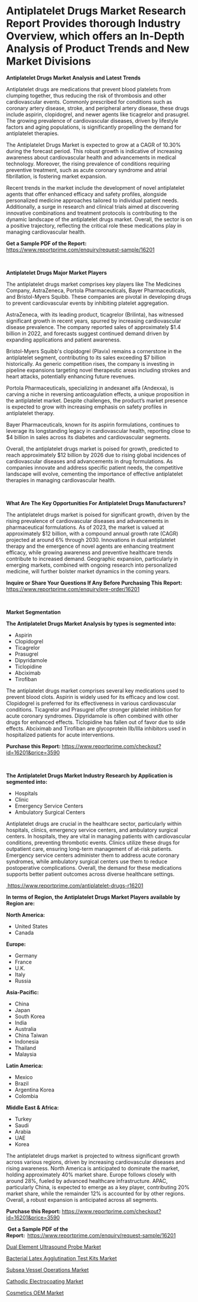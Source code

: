 <p><h1>Antiplatelet Drugs Market Research Report Provides thorough Industry Overview, which offers an In-Depth Analysis of Product Trends and New Market Divisions</h1></p><p><strong>Antiplatelet Drugs Market Analysis and Latest Trends</strong></p>
<p><p>Antiplatelet drugs are medications that prevent blood platelets from clumping together, thus reducing the risk of thrombosis and other cardiovascular events. Commonly prescribed for conditions such as coronary artery disease, stroke, and peripheral artery disease, these drugs include aspirin, clopidogrel, and newer agents like ticagrelor and prasugrel. The growing prevalence of cardiovascular diseases, driven by lifestyle factors and aging populations, is significantly propelling the demand for antiplatelet therapies.</p><p>The Antiplatelet Drugs Market is expected to grow at a CAGR of 10.30% during the forecast period. This robust growth is indicative of increasing awareness about cardiovascular health and advancements in medical technology. Moreover, the rising prevalence of conditions requiring preventive treatment, such as acute coronary syndrome and atrial fibrillation, is fostering market expansion.</p><p>Recent trends in the market include the development of novel antiplatelet agents that offer enhanced efficacy and safety profiles, alongside personalized medicine approaches tailored to individual patient needs. Additionally, a surge in research and clinical trials aimed at discovering innovative combinations and treatment protocols is contributing to the dynamic landscape of the antiplatelet drugs market. Overall, the sector is on a positive trajectory, reflecting the critical role these medications play in managing cardiovascular health.</p></p>
<p><strong>Get a Sample PDF of the Report:&nbsp;</strong> <a href="https://www.reportprime.com/enquiry/request-sample/16201?utm_campaign=1108&utm_medium=2&utm_source=Github&utm_content=ia&utm_term=02122024&utm_id=antiplatelet-drugs">https://www.reportprime.com/enquiry/request-sample/16201</a></p>
<p>&nbsp;</p>
<p><strong>Antiplatelet Drugs Major Market Players</strong></p>
<p><p>The antiplatelet drugs market comprises key players like The Medicines Company, AstraZeneca, Portola Pharmaceuticals, Bayer Pharmaceuticals, and Bristol-Myers Squibb. These companies are pivotal in developing drugs to prevent cardiovascular events by inhibiting platelet aggregation.</p><p>AstraZeneca, with its leading product, ticagrelor (Brilinta), has witnessed significant growth in recent years, spurred by increasing cardiovascular disease prevalence. The company reported sales of approximately $1.4 billion in 2022, and forecasts suggest continued demand driven by expanding applications and patient awareness.</p><p>Bristol-Myers Squibb's clopidogrel (Plavix) remains a cornerstone in the antiplatelet segment, contributing to its sales exceeding $7 billion historically. As generic competition rises, the company is investing in pipeline expansions targeting novel therapeutic areas including strokes and heart attacks, potentially enhancing future revenues.</p><p>Portola Pharmaceuticals, specializing in andexanet alfa (Andexxa), is carving a niche in reversing anticoagulation effects, a unique proposition in the antiplatelet market. Despite challenges, the product’s market presence is expected to grow with increasing emphasis on safety profiles in antiplatelet therapy.</p><p>Bayer Pharmaceuticals, known for its aspirin formulations, continues to leverage its longstanding legacy in cardiovascular health, reporting close to $4 billion in sales across its diabetes and cardiovascular segments.</p><p>Overall, the antiplatelet drugs market is poised for growth, predicted to reach approximately $12 billion by 2026 due to rising global incidences of cardiovascular diseases and advancements in drug formulations. As companies innovate and address specific patient needs, the competitive landscape will evolve, cementing the importance of effective antiplatelet therapies in managing cardiovascular health.</p></p>
<p>&nbsp;</p>
<p><strong>What Are The Key Opportunities For Antiplatelet Drugs Manufacturers?</strong></p>
<p><p>The antiplatelet drugs market is poised for significant growth, driven by the rising prevalence of cardiovascular diseases and advancements in pharmaceutical formulations. As of 2023, the market is valued at approximately $12 billion, with a compound annual growth rate (CAGR) projected at around 6% through 2030. Innovations in dual antiplatelet therapy and the emergence of novel agents are enhancing treatment efficacy, while growing awareness and preventive healthcare trends contribute to increased demand. Geographic expansion, particularly in emerging markets, combined with ongoing research into personalized medicine, will further bolster market dynamics in the coming years.</p></p>
<p><strong>Inquire or Share Your Questions If Any Before Purchasing This Report:</strong> <a href="https://www.reportprime.com/enquiry/pre-order/16201?utm_campaign=1108&utm_medium=2&utm_source=Github&utm_content=ia&utm_term=02122024&utm_id=antiplatelet-drugs">https://www.reportprime.com/enquiry/pre-order/16201</a></p>
<p>&nbsp;</p>
<p><strong>Market Segmentation</strong></p>
<p><strong>The Antiplatelet Drugs Market Analysis by types is segmented into:</strong></p>
<p><ul><li>Aspirin</li><li>Clopidogrel</li><li>Ticagrelor</li><li>Prasugrel</li><li>Dipyridamole</li><li>Ticlopidine</li><li>Abciximab</li><li>Tirofiban</li></ul></p>
<p><p>The antiplatelet drugs market comprises several key medications used to prevent blood clots. Aspirin is widely used for its efficacy and low cost. Clopidogrel is preferred for its effectiveness in various cardiovascular conditions. Ticagrelor and Prasugrel offer stronger platelet inhibition for acute coronary syndromes. Dipyridamole is often combined with other drugs for enhanced effects. Ticlopidine has fallen out of favor due to side effects. Abciximab and Tirofiban are glycoprotein IIb/IIIa inhibitors used in hospitalized patients for acute interventions.</p></p>
<p><strong>Purchase this Report:&nbsp;</strong><a href="https://www.reportprime.com/checkout?id=16201&price=3590&utm_campaign=1108&utm_medium=2&utm_source=Github&utm_content=ia&utm_term=02122024&utm_id=antiplatelet-drugs">https://www.reportprime.com/checkout?id=16201&price=3590</a></p>
<p>&nbsp;</p>
<p><strong>The Antiplatelet Drugs Market Industry Research by Application is segmented into:</strong></p>
<p><ul><li>Hospitals</li><li>Clinic</li><li>Emergency Service Centers</li><li>Ambulatory Surgical Centers</li></ul></p>
<p><p>Antiplatelet drugs are crucial in the healthcare sector, particularly within hospitals, clinics, emergency service centers, and ambulatory surgical centers. In hospitals, they are vital in managing patients with cardiovascular conditions, preventing thrombotic events. Clinics utilize these drugs for outpatient care, ensuring long-term management of at-risk patients. Emergency service centers administer them to address acute coronary syndromes, while ambulatory surgical centers use them to reduce postoperative complications. Overall, the demand for these medications supports better patient outcomes across diverse healthcare settings.</p></p>
<p><a href="https://www.reportprime.com/antiplatelet-drugs-r16201?utm_campaign=1108&utm_medium=2&utm_source=Github&utm_content=ia&utm_term=02122024&utm_id=antiplatelet-drugs">&nbsp;https://www.reportprime.com/antiplatelet-drugs-r16201</a></p>
<p><strong>In terms of Region, the Antiplatelet Drugs Market Players available by Region are:</strong></p>
<p>
    <p> <strong> North America: </strong>
        <ul>
            <li>United States</li>
            <li>Canada</li>
        </ul>
        </p> 
    <p> <strong> Europe: </strong>
        <ul>
            <li>Germany</li>
            <li>France</li>
            <li>U.K.</li>
            <li>Italy</li>
            <li>Russia</li>
        </ul>
        </p> 
    <p> <strong> Asia-Pacific: </strong>
        <ul>
            <li>China</li>
            <li>Japan</li>
            <li>South Korea</li>
            <li>India</li>
            <li>Australia</li>
            <li>China Taiwan</li>
            <li>Indonesia</li>
            <li>Thailand</li>
            <li>Malaysia</li>
        </ul>
        </p> 
    <p> <strong> Latin America: </strong>
        <ul>
            <li>Mexico</li>
            <li>Brazil</li>
            <li>Argentina Korea</li>
            <li>Colombia</li>
        </ul>
        </p> 
    <p> <strong> Middle East & Africa: </strong>
        <ul>
            <li>Turkey</li>
            <li>Saudi</li>
            <li>Arabia</li>
            <li>UAE</li>
            <li>Korea</li>
        </ul>
    </p>
    </p>
<p><p>The antiplatelet drugs market is projected to witness significant growth across various regions, driven by increasing cardiovascular diseases and rising awareness. North America is anticipated to dominate the market, holding approximately 40% market share. Europe follows closely with around 28%, fueled by advanced healthcare infrastructure. APAC, particularly China, is expected to emerge as a key player, contributing 20% market share, while the remainder 12% is accounted for by other regions. Overall, a robust expansion is anticipated across all segments.</p></p>
<p><strong>Purchase this Report: </strong><a href="https://www.reportprime.com/checkout?id=16201&price=3590&utm_campaign=1108&utm_medium=2&utm_source=Github&utm_content=ia&utm_term=02122024&utm_id=antiplatelet-drugs">https://www.reportprime.com/checkout?id=16201&price=3590</a></p>
<p>&nbsp;<strong>Get a Sample PDF of the Report:&nbsp;&nbsp;</strong><a href="https://www.reportprime.com/enquiry/request-sample/16201?utm_campaign=1108&utm_medium=2&utm_source=Github&utm_content=ia&utm_term=02122024&utm_id=antiplatelet-drugs">https://www.reportprime.com/enquiry/request-sample/16201</a></p>
<p><strong></strong></p>
<p><p><a href="https://issuu.com/reportprime-2/docs/dual-element-ultrasound-probe-market-size-2030.ppt?utm_campaign=1108&utm_medium=2&utm_source=Github&utm_content=ia&utm_term=02122024&utm_id=antiplatelet-drugs">Dual Element Ultrasound Probe Market</a></p><p><a href="https://issuu.com/reportprime-2/docs/bacterial-latex-agglutination-test-kits-market-siz?utm_campaign=1108&utm_medium=2&utm_source=Github&utm_content=ia&utm_term=02122024&utm_id=antiplatelet-drugs">Bacterial Latex Agglutination Test Kits Market</a></p><p><a href="https://www.linkedin.com/pulse/future-outlook-subsea-vessel-operations-market-size-estimated-pco6e?utm_campaign=1108&utm_medium=2&utm_source=Github&utm_content=ia&utm_term=02122024&utm_id=antiplatelet-drugs">Subsea Vessel Operations Market</a></p><p><a href="https://www.linkedin.com/pulse/cathodic-electrocoating-industry-report-examines-recent-innovations-qak1e?utm_campaign=1108&utm_medium=2&utm_source=Github&utm_content=ia&utm_term=02122024&utm_id=antiplatelet-drugs">Cathodic Electrocoating Market</a></p><p><a href="https://www.linkedin.com/pulse/astudy-onthe-global-cosmetics-oem-market-includinginformation-gyp6e?utm_campaign=1108&utm_medium=2&utm_source=Github&utm_content=ia&utm_term=02122024&utm_id=antiplatelet-drugs">Cosmetics OEM Market</a></p></p>